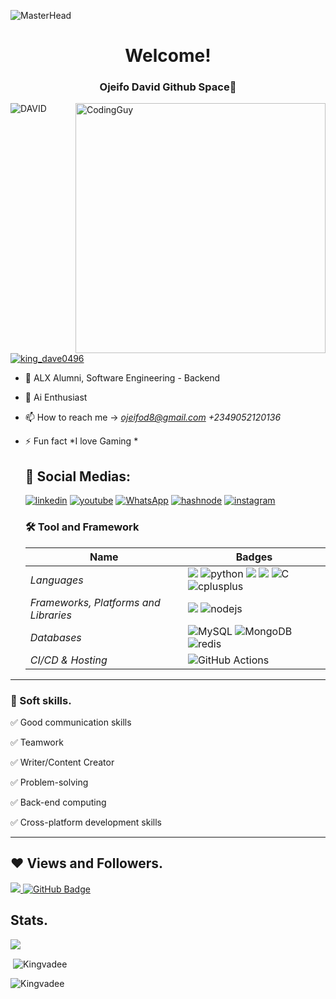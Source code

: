 ![MasterHead](./github-header-image.png)
<h1 align="center">Welcome!</h1>
<h3 align="center">Ojeifo David Github Space🚀</h3>
<img align= "right" alt="CodingGuy" width="400" src="https://private-user-images.githubusercontent.com/125440789/299477400-d2dfd74e-14e1-4387-9f09-d6855a2dab25.gif?jwt=eyJhbGciOiJIUzI1NiIsInR5cCI6IkpXVCJ9.eyJpc3MiOiJnaXRodWIuY29tIiwiYXVkIjoicmF3LmdpdGh1YnVzZXJjb250ZW50LmNvbSIsImtleSI6ImtleTUiLCJleHAiOjE3MDYxMzU3MzYsIm5iZiI6MTcwNjEzNTQzNiwicGF0aCI6Ii8xMjU0NDA3ODkvMjk5NDc3NDAwLWQyZGZkNzRlLTE0ZTEtNDM4Ny05ZjA5LWQ2ODU1YTJkYWIyNS5naWY_WC1BbXotQWxnb3JpdGhtPUFXUzQtSE1BQy1TSEEyNTYmWC1BbXotQ3JlZGVudGlhbD1BS0lBVkNPRFlMU0E1M1BRSzRaQSUyRjIwMjQwMTI0JTJGdXMtZWFzdC0xJTJGczMlMkZhd3M0X3JlcXVlc3QmWC1BbXotRGF0ZT0yMDI0MDEyNFQyMjMwMzZaJlgtQW16LUV4cGlyZXM9MzAwJlgtQW16LVNpZ25hdHVyZT0zMTFhM2U0YjAzNjQ5ZWM5NjVlNDljMGQxYWM2ZmViZTdlNWQwNjdkNTdmMGM1YTdiNWZmZTIwMjE0MWJiNDZjJlgtQW16LVNpZ25lZEhlYWRlcnM9aG9zdCZhY3Rvcl9pZD0wJmtleV9pZD0wJnJlcG9faWQ9MCJ9.VjjsxY3GKjbzfKEIxJKnf6_YKqxkKt6_gwnDdB5y_h0">
<p align="left"> <img src="https://komarev.com/ghpvc/?username=Kingvadee&label=Profile%20views&color=0e75b6&style=flat" alt="DAVID" /> </p>
<p align="left"> <a href="https://twitter.com/king_dave0496" target="blank"><img src="https://img.shields.io/twitter/follow/king_dave0496?logo=twitter&style=for-the-badge" alt="king_dave0496" /></a> </p>

- 🔭 ALX Alumni, Software Engineering - Backend

- 🔭 Ai Enthusiast

- 📫 How to reach me -> *ojeifod8@gmail.com +2349052120136*

- ⚡ Fun fact *I love Gaming *
   ## 🔗 Social Medias:
  [![linkedin](https://img.shields.io/badge/linkedin-0A66C2?style=for-the-badge&logo=linkedin&logoColor=white)](https://www.linkedin.com/in/david-ojeifo-42781a239/)
  [![youtube](https://img.shields.io/badge/youtube-ff0000?style=for-the-badge&logo=youtube&logoColor=white)](https://www.youtube.com/channel/UCbmOWdK4KQzDNbOkxN2demg)
  [![WhatsApp](https://img.shields.io/badge/WhatsApp-25D366?style=for-the-badge&logo=whatsapp&logoColor=white)](https://wa.me/message/BYGYVWHBPB7BG1)
  [![hashnode](https://img.shields.io/badge/hashnode-fff?style=for-the-badge&logo=hashnode&logoColor=2962FF)](https://ojeifodavid842.hashnode.dev)
  [![instagram](https://img.shields.io/badge/instagram-1DA1F2?style=for-the-badge&logo=instagram&logoColor=white)](https://www.instagram.com/king_vadee/)

  ### 🛠 Tool and Framework
  Name | Badges
  --- | --- 
  *Languages*  |  <img src="https://img.shields.io/badge/JavaScript-323330?style=for-the-badge&logo=javascript&logoColor=F7DF1E" /> ![python](https://img.shields.io/badge/Python-3776AB?style=for-the-badge&logo=python&logoColor=white) <img src="https://img.shields.io/badge/CSS3-1572B6?style=for-the-badge&logo=css3&logoColor=white" /> <img src="https://img.shields.io/badge/HTML5-E34F26?style=for-the-badge&logo=html5&logoColor=white" /> ![C](https://img.shields.io/badge/c-%2300599C.svg?style=for-the-badge&logo=c&logoColor=white) ![cplusplus](https://img.shields.io/badge/C++-00599C?style=for-the-badge&logo=c%2B%2B&logoColor=white)
  *Frameworks, Platforms and Libraries* | <img src="https://img.shields.io/badge/React-20232A?style=for-the-badge&logo=react&logoColor=61DAFB" /> ![nodejs](https://img.shields.io/badge/Node.js-339933?style=for-the-badge&logo=node.js&logoColor=white)
  *Databases*  | ![MySQL](https://img.shields.io/badge/mysql-%2300f.svg?style=for-the-badge&logo=mysql&logoColor=white) ![MongoDB](https://img.shields.io/badge/MongoDB-%234ea94b.svg?style=for-the-badge&logo=mongodb&logoColor=white) ![redis](https://img.shields.io/badge/Redis-DC382D?style=for-the-badge&logo=redis&logoColor=white)
  *CI/CD & Hosting*   | ![GitHub Actions](https://img.shields.io/badge/github%20actions-%232671E5.svg?style=for-the-badge&logo=githubactions&logoColor=white)
</p> 

<hr>

### 👔 Soft skills.

✅ Good communication skills

✅ Teamwork

✅ Writer/Content Creator

✅ Problem-solving

✅ Back-end computing

✅ Cross-platform development skills

<hr>

## ❤ Views and Followers.

<a href="https://github.com/Kingvadee/github-profile-views-counter">
    <img src="https://komarev.com/ghpvc/?username=Kingvadee">
</a>
<a href="https://github.com/Kingvadee?tab=followers"><img src="https://img.shields.io/github/followers/Kingvadee?label=Followers&style=social" alt="GitHub Badge"></a>


 <br>
 
## Stats.
 <p><img align="center" src="https://github-readme-stats.vercel.app/api/top-langs/?username=Kingvadee&layout=compact&theme=dark&hide_border=false" /></p>
<p>&nbsp;<img align="center" src="https://github-readme-stats.vercel.app/api?username=Kingvadee&show_icons=true&locale=en&theme=onedark" alt="Kingvadee" /></p>

<p><img align="center" src="https://github-readme-streak-stats.herokuapp.com/?user=Kingvadee&theme=dark" alt="Kingvadee" /></p>
<br/>

